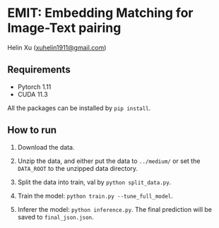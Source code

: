 <!--
 * @Author: HelinXu xhl19@mails.tsinghua.edu.cn
 * @Date: 2022-06-23 03:31:05
 * @LastEditTime: 2022-06-23 03:44:09
 * @Description: 
-->
# EMIT: Embedding Matching for Image-Text pairing

Helin Xu (xuhelin1911@gmail.com)

## Requirements

- Pytorch 1.11
- CUDA 11.3

All the packages can be installed by `pip install`.

## How to run

1. Download the data.

2. Unzip the data, and either put the data to `../medium/` or set the `DATA_ROOT` to the unzipped data directory.

3. Split the data into train, val by `python split_data.py`.

4. Train the model: `python train.py --tune_full_model`.

5. Inferer the model: `python inference.py`. The final prediction will be saved to `final_json.json`.
